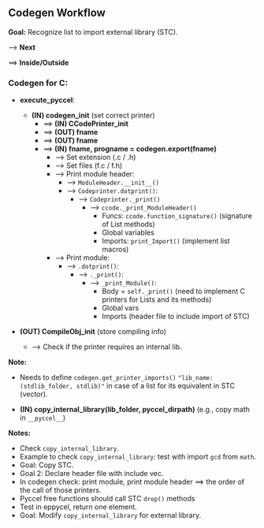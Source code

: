 ## Codegen Workflow

**Goal:** Recognize list to import external library (STC).

--> **Next**

==> **Inside/Outside**

### Codegen for C:

- **execute_pyccel**:
  - **(IN) codegen_init** (set correct printer)
    - ==> **(IN) CCodePrinter_init**
    - ==> **(OUT) fname**
    - ==> **(OUT) fname**
    - ==> **(IN) fname, progname = codegen.export(fname)**
      - --> Set extension (.c / .h)
      - --> Set files (f.c / f.h)
      - --> Print module header:
        - --> `ModuleHeader.__init__()`
        - --> `Codeprinter.dotprint()`:
          - --> `Codeprinter._print()`
            - --> `ccode._print_ModuleHeader()`
              - Funcs: `ccode.function_signature()` (signature of List methods)
              - Global variables
              - Imports: `print_Import()` (implement list macros)
      - --> Print module:
        - --> `.dotprint()`:
          - --> `._print()`:
            - --> `_print_Module()`:
              - Body = `self._print()` (need to implement C printers for Lists and its methods)
              - Global vars
              - Imports (header file to include import of STC)

- **(OUT) CompileObj_init** (store compiling info)
  - --> Check if the printer requires an internal lib.

**Note:** 
- Needs to define `codegen.get_printer_imports()` `"lib_name: (stdlib_folder, stdlib)"` in case of a list for its equivalent in STC (vector).

- **(IN) copy_internal_library(lib_folder, pyccel_dirpath)** (e.g., copy math in `__pyccel__`)

**Notes:**
- Check `copy_internal_library`.
- Example to check `copy_internal_library`: test with import `gcd` from `math`.
- Goal: Copy STC.
- Goal 2: Declare header file with include vec.
- In codegen check: print module, print module header ==> the order of the call of those printers.
- Pyccel free functions should call STC `drop()` methods
- Test in eppycel, return one element.
- Goal: Modify `copy_internal_library` for external library.
